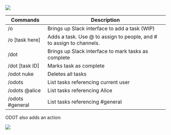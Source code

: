 ![](https://i.imgur.com/6B0TQdm.png)

| Commands      | Description |
|----------|------------|
|/o| Brings up Slack interface to add a task (WIP) |
|/o [task here]| Adds a task. Use @ to assign to people, and # to assign to channels. |
|/dot| Brings up Slack interface to mark tasks as complete |
|/dot [task ID]| Marks task as complete |
|/odot nuke| Deletes all tasks |
|/odots| List tasks referencing current user|
|/odots @alice| List tasks referencing Alice|
|/odots #general| List tasks referencing #general|

ODOT also adds an action:

![](https://i.imgur.com/7fWVavx.png)
